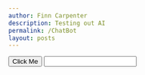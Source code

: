 ```yaml
---
author: Finn Carpenter
description: Testing out AI
permalink: /ChatBot
layout: posts
---
```


<button id="btn">Click Me</button>
<input type="text" id="input">
<p id="result"></p>

<script type="importmap">
    {
    "imports": {
        "@google/generative-ai": "https://esm.run/@google/generative-ai"
    }
    }
</script>

<script type="module">
    import { GoogleGenerativeAI } from "@google/generative-ai";
    const button = document.getElementById('btn'); 
    // Fetch your API_KEY
    const API_KEY = "AIzaSyAhz12wUf7k5twpq4sDuY44Ef4UVvUG3XE";

    // Access your API key (see "Set up your API key" above)
    const genAI = new GoogleGenerativeAI(API_KEY);

    async function runChat() {
        // For text-only input, use the gemini-pro model
        const model = genAI.getGenerativeModel({ model: "gemini-pro"});
        var input = document.getElementById('input').value;
        const resultDIV = document.getElementById('result');
        const prompt = input;

        const result = await model.generateContent(prompt);
        const response = await result.response;
        const text = response.text();
        resultDIV.innerHTML = text;
    }

    button.addEventListener('click', runChat);
</script>